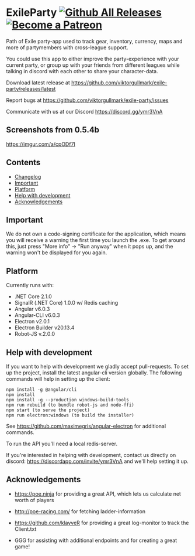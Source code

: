 ExileParty
[![Github All Releases](https://img.shields.io/github/downloads/viktorgullmark/exile-party/total.svg)](https://github.com/viktorgullmark/exile-party/releases)
[![Become a Patreon](https://img.shields.io/badge/patreon-%F0%9F%8E%AF-orange.svg)](https://www.patreon.com/exileparty)
===
Path of Exile party-app used to track gear, inventory, currency, maps and more of partymembers with cross-league support.

You could use this app to either improve the party-experience with your current party, or group up with your friends from different leagues while talking in discord with each other to share your character-data.

Download latest release at https://github.com/viktorgullmark/exile-party/releases/latest

Report bugs at https://github.com/viktorgullmark/exile-party/issues

Communicate with us at our Discord https://discord.gg/ymr3VnA

## Screenshots from 0.5.4b

https://imgur.com/a/cpODf7I

## Contents

- [Changelog](https://github.com/viktorgullmark/exile-party/blob/master/CHANGELOG.md)
- [Important](#important)
- [Platform](#platform)
- [Help with development](#help-with-development)
- [Acknowledgements](#acknowledgements)

## Important

We do not own a code-signing certificate for the application, which means you will receive a warning the first time you launch the .exe. To get around this, just press "More info" -> "Run anyway" when it pops up, and the warning won't be displayed for you again.

## Platform

Currently runs with:

- .NET Core 2.1.0
- SignalR (.NET Core) 1.0.0 w/ Redis caching
- Angular v6.0.3
- Angular-CLI v6.0.3
- Electron v2.0.1
- Electron Builder v20.13.4
- Robot-JS v.2.0.0

## Help with development

If you want to help with development we gladly accept pull-requests. To set up the project, install the latest angular-cli version globally. The following commands will help in setting up the client:

```
npm install -g @angular/cli
npm install
npm install -g --production windows-build-tools
npm run rebuild (to bundle robot-js and node-ffi)
npm start (to serve the project)
npm run electron:windows (to build the installer)
```

See https://github.com/maximegris/angular-electron for additional commands.

To run the API you'll need a local redis-server. 

If you're interested in helping with development, contact us directly on discord: https://discordapp.com/invite/ymr3VnA and we'll help setting it up.

## Acknowledgements

- https://poe.ninja for providing a great API, which lets us calculate net worth of players

- http://poe-racing.com/ for fetching ladder-information

- https://github.com/klayveR for providing a great log-monitor to track the Client.txt

- GGG for assisting with additional endpoints and for creating a great game!

